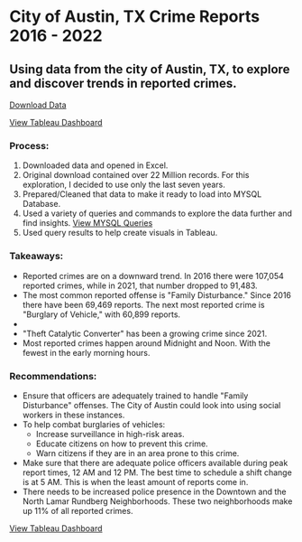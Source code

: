 # City of Austin, TX Crime Reports 2016 - 2022
## Using data from the city of Austin, TX, to explore and discover trends in reported crimes.

[Download Data](https://data.austintexas.gov/Public-Safety/Crime-Reports/fdj4-gpfu)

[View Tableau Dashboard](https://bit.ly/3DCHXJ9)

### Process:
1. Downloaded data and opened in Excel.
2. Original download contained over 22 Million records. For this exploration, I decided to use only the last seven years. 
3. Prepared/Cleaned that data to make it ready to load into MYSQL Database.
4. Used a variety of queries and commands to explore the data further and find insights. [View MYSQL Queries](https://github.com/Scombes/Austin_crime_reports/blob/main/explore_crime_reports.sql)
5. Used query results to help create visuals in Tableau.

### Takeaways:
- Reported crimes are on a downward trend. In 2016 there were 107,054 reported crimes, while in 2021, that number dropped to 91,483.
- The most common reported offense is "Family Disturbance." Since 2016 there have been 69,469 reports. The next most reported crime is "Burglary of Vehicle," with 60,899 reports.
- 
- "Theft Catalytic Converter" has been a growing crime since 2021.  
- Most reported crimes happen around Midnight and Noon. With the fewest in the early morning hours.  

### Recommendations:
- Ensure that officers are adequately trained to handle "Family Disturbance" offenses. The City of Austin could look into using social workers in these instances.  
- To help combat burglaries of vehicles:
  - Increase surveillance in high-risk areas.
  - Educate citizens on how to prevent this crime. 
  - Warn citizens if they are in an area prone to this crime.
- Make sure that there are adequate police officers available during peak report times, 12 AM and 12 PM. The best time to schedule a shift change is at 5 AM. This is when the least amount of reports come in. 
- There needs to be increased police presence in the Downtown and the North Lamar Rundberg Neighborhoods. These two neighborhoods make up 11% of all reported crimes.

[View Tableau Dashboard](https://bit.ly/3DCHXJ9)
